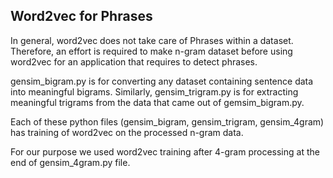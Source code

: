 ## Word2vec for Phrases

In general, word2vec does not take care of Phrases within a dataset. Therefore, an effort is required to make n-gram dataset before using word2vec for an application that requires to detect phrases.

gensim_bigram.py is for converting any dataset containing sentence data into meaningful bigrams. Similarly, gensim_trigram.py is for extracting meaningful trigrams from the data that came out of gemsim_bigram.py.

Each of these python files (gensim_bigram, gensim_trigram, gensim_4gram) has training of word2vec on the processed n-gram data.

For our purpose we used word2vec training after 4-gram processing at the end of gensim_4gram.py file.
